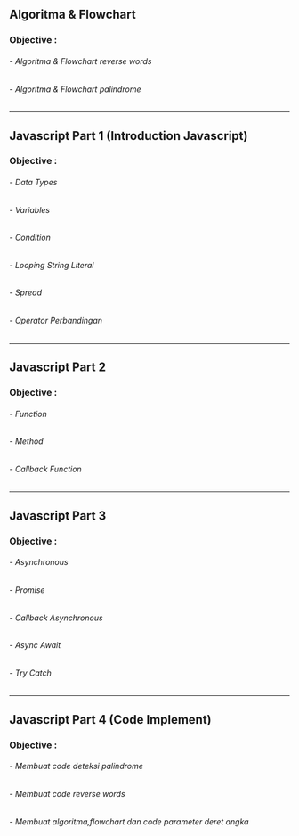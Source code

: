 ## Algoritma & Flowchart
### Objective :
###### - Algoritma & Flowchart reverse words
###### - Algoritma & Flowchart palindrome

-------------

## Javascript Part 1 (Introduction Javascript)
### Objective :
###### - Data Types
###### - Variables
###### - Condition
###### - Looping String Literal
###### - Spread
###### - Operator Perbandingan

-------------

## Javascript Part 2
### Objective :
###### - Function
###### - Method
###### - Callback Function

-------------

## Javascript Part 3
### Objective :
###### - Asynchronous
###### - Promise
###### - Callback Asynchronous
###### - Async Await
###### - Try Catch

-------------

## Javascript Part 4 (Code Implement)
### Objective : 
###### - Membuat code deteksi palindrome
###### - Membuat code reverse words
###### - Membuat algoritma,flowchart dan code parameter deret angka
